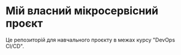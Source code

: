 # Мій власний мікросервісний проєкт  
Це репозиторій для навчального проєкту в межах курсу "DevOps CI/CD".  
